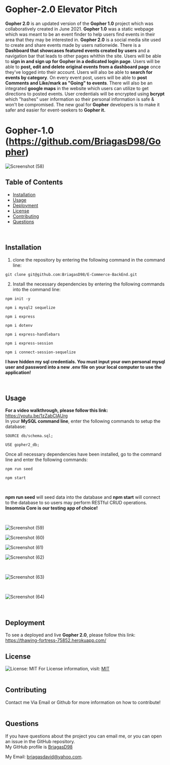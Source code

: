 # Gopher-2.0 Elevator Pitch

**Gopher 2.0** is an updated version of the **Gopher 1.0** project which was collaboratively created in June 2021.
**Gopher 1.0** was a static webpage which was meant to be an event finder to help users find events in their area that they may be
interested in. **Gopher 2.0** is a social media site used to create and share events made by users nationwide. There is a
**Dashboard that showcases featured events created by users** and a navigation bar that leads to other pages whithin the site.
Users will be able to **sign in and sign up for Gopher in a dedicated login page**. Users will be able to **post, edit and delete original
events from a dashboard page** once they've logged into their account. Users will also be able to **search for events by category**. On every
event post, users will be able to **post Comments and Like/mark as "Going" to events**. There will also be an integrated **google maps** in the
website which users can utilize to get directions to posted events. User credentials will be encrypted using **bcrypt** which "hashes" user
information so their personal information is safe & won't be compromised. The new goal for **Gopher** developers is to make it
safer and easier for event-seekers to **Gopher it.**
<br/>

# Gopher-1.0 (https://github.com/BriagasD98/Gopher)
![Screenshot (58)](https://user-images.githubusercontent.com/83102464/128966994-88bfa217-48d8-4180-bece-a558bd0dc086.png)

## Table of Contents
  * [Installation](#Installation)
  * [Usage](#Usage)
  * [Deployment](#Deployment)
  * [License](#License)
  * [Contributing](#Contributing)
  * [Questions](#Questions)
  <br/>
  
  ## Installation
  1) clone the repository by entering the following command in the command line: <br/> 
  ```
  git clone git@github.com:BriagasD98/E-Commerce-BackEnd.git
  ```
  2) Install the necessary dependencies by entering the following commands into the command line: <br/>
  ```
  npm init -y
  ```
  ```
  npm i mysql2 sequelize
  ```
  ```
  npm i express
  ```
  ```
  npm i dotenv
  ```
  ```
  npm i express-handlebars
  ```
  ```
  npm i express-session
  ```
  ```
  npm i connect-session-sequelize
  ```
  **I have hidden my sql credentials. You must input your own personal mysql user and password into a new .env file on your local computer to use the application!**
  
  <br/>
  
  ## Usage
  **For a video walkthrough, please follow this link:** https://youtu.be/1zZabCIAUrg
  <br/>
  In your **MySQL command line**, enter the following commands to setup the database:
  ```
  SOURCE db/schema.sql;
  ```
  ```
  USE gopher2_db;
  ```
  Once all necessary dependencies have been installed, go to the command line and enter the following commands:
  ```
  npm run seed
  ```
  ```
  npm start
  ```
  <br/>
  
  **npm run seed** will seed data into the database and **npm start** will connect to the database to so users
  may perform RESTful CRUD operations. **Insomnia Core is our testing app of choice!**
  
  <br/>
  
  ![Screenshot (59)](https://user-images.githubusercontent.com/83102464/130361461-04becfc4-2233-4c3f-bf90-d99a65542ab5.png)
  <br/>
  
  ![Screenshot (60)](https://user-images.githubusercontent.com/83102464/130361480-0bd1a21d-090a-449b-8679-8670dd4d0e46.png)
  <br/>
  
  ![Screenshot (61)](https://user-images.githubusercontent.com/83102464/130361504-e5cc8444-9d87-4332-bfdd-9972d43cd7e7.png)
  <br/>
  
  ![Screenshot (62)](https://user-images.githubusercontent.com/83102464/130361513-e56aad51-635e-43cb-ae7c-626e4a289f3a.png)


  <br/>
  
  ![Screenshot (63)](https://user-images.githubusercontent.com/83102464/130361521-83e824af-4e35-465e-9989-8ba519f48bc0.png)
  
  <br/>
  
  ![Screenshot (64)](https://user-images.githubusercontent.com/83102464/130361529-a06716a7-5542-4cce-a933-a2bac42dbd47.png)
  
  <br/>

  ## Deployment
  To see a deployed and live **Gopher 2.0**, please follow this link: <br/>
  https://thawing-fortress-75852.herokuapp.com/
  
  ## License
  ![License: MIT](https://img.shields.io/badge/License-MIT-yellow.svg)
  For License information, visit:
  [MIT](https://opensource.org/licenses/MIT)
  <br/>
  <br/>
  ## Contributing
  Contact me Via Email or Github for more information on how to contribute!
  <br/>
  <br/>
  
  ## Questions  
  If you have questions about the project you can email me, or you can open an issue in the GitHub repository.
  <br/>
  My GitHub profile is [BriagasD98](https://github.com/BriagasD98)  
    
  My Email: [briagasdavid@yahoo.com](mailto:briagasdavid@yahoo.com).
